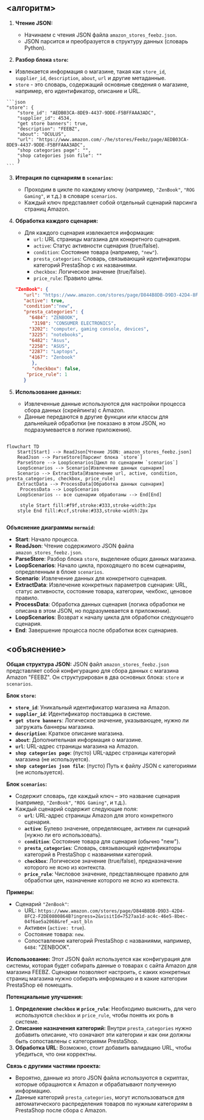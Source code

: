 ## <алгоритм>

1. **Чтение JSON:**
   - Начинаем с чтения JSON файла `amazon_stores_feebz.json`.
   - JSON парсится и преобразуется в структуру данных (словарь Python).

2.  **Разбор блока `store`:**
   - Извлекается информация о магазине, такая как `store_id`, `supplier_id`, `description`, `about`, `url` и другие метаданные.
   -  `store`  - это словарь, содержащий основные сведения о магазине,  например, его идентификатор, описание и URL.
  
    ```json
    "store": {
        "store_id": "AEDB03CA-8DE9-4437-9DDE-F5BFFAAA3ADC",
        "supplier_id": 4534,
        "get store banners": true,
        "description": "FEEBZ",
        "about": "OCULUS",
        "url": "https://www.amazon.com/-/he/stores/Feebz/page/AEDB03CA-8DE9-4437-9DDE-F5BFFAAA3ADC",
        "shop categories page": "",
        "shop categories json file": ""
        }
    ```

3.  **Итерация по сценариям в `scenarios`:**
    - Проходим в цикле по каждому ключу (например, `"ZenBook"`, `"ROG Gaming"`, и т.д.) в словаре `scenarios`.
    - Каждый ключ представляет собой отдельный сценарий парсинга страниц Amazon.

4.  **Обработка каждого сценария:**
    -   Для каждого сценария извлекается информация:
         - `url`: URL страницы магазина для конкретного сценария.
         -  `active`: Статус активности сценария (true/false).
         -  `condition`:  Состояние товара (например, `"new"`).
         -  `presta_categories`: Словарь, связывающий идентификаторы категорий PrestaShop с их названиями.
         -  `checkbox`: Логическое значение (true/false).
         - `price_rule`: Правило цены.

     ```json
     "ZenBook": {
        "url": "https://www.amazon.com/stores/page/D844B8DB-D9D3-42D4-8FC2-F2DE0800864B?ingress=2&visitId=7527aa1d-ac4c-46e5-8bec-04f6ae5a2068&ref_=ast_bln",
        "active": true,
        "condition":"new",
        "presta_categories": {
          "6484": "ZENBOOK",
           "3198": "CONSUMER ELECTRONICS",
          "3202": "computer, gaming console, devices",
          "3225": "notebooks",
          "6482": "Asus",
          "2258": "ASUS",
          "2287": "Laptops",
          "4167": "Zenbook"
           },
           "checkbox": false,
         "price_rule": 1
        }
     ```

5.  **Использование данных:**
    - Извлеченные данные используются для настройки процесса сбора данных (скрейпинга) с Amazon.
    - Данные передаются в другие функции или классы для дальнейшей обработки (не показано в этом JSON, но подразумевается в логике приложения).

## <mermaid>

```mermaid
flowchart TD
    Start[Start] --> ReadJson[Чтение JSON: amazon_stores_feebz.json]
    ReadJson --> ParseStore[Парсинг блока `store`]
    ParseStore --> LoopScenarios[Цикл по сценариям `scenarios`]
    LoopScenarios --> Scenario[Извлечение данных сценария]
    Scenario --> ExtractData[Извлечение url, active, condition, presta_categories, checkbox, price_rule]
    ExtractData --> ProcessData[Обработка данных сценария]
     ProcessData --> LoopScenarios
    LoopScenarios -- все сценарии обработаны --> End[End]
    
     style Start fill:#f9f,stroke:#333,stroke-width:2px
    style End fill:#ccf,stroke:#333,stroke-width:2px
     
```

**Объяснение диаграммы `mermaid`:**

-   **Start**: Начало процесса.
-   **ReadJson**: Чтение содержимого JSON файла `amazon_stores_feebz.json`.
-   **ParseStore**: Разбор блока `store`, выделение общих данных магазина.
-   **LoopScenarios**:  Начало цикла, проходящего по всем сценариям, определенным в блоке `scenarios`.
-   **Scenario**:  Извлечение данных для конкретного сценария.
-  **ExtractData**: Извлечение конкретных параметров сценария: URL, статус активности, состояние товара, категории,  чекбокс, ценовое правило.
-   **ProcessData**: Обработка данных сценария (логика обработки не описана в этом JSON, но подразумевается в приложении).
-   **LoopScenarios**:  Возврат к началу цикла для обработки следующего сценария.
-   **End**: Завершение процесса после обработки всех сценариев.

## <объяснение>

**Общая структура JSON:**
JSON файл `amazon_stores_feebz.json` представляет собой конфигурацию для сбора данных с магазина Amazon "FEEBZ". Он структурирован в два основных блока: `store` и `scenarios`.

**Блок `store`:**
-  **`store_id`**: Уникальный идентификатор магазина на Amazon.
-  **`supplier_id`**: Идентификатор поставщика в системе.
-  **`get store banners`**: Логическое значение, указывающее, нужно ли загружать баннеры магазина.
-   **`description`**: Краткое описание магазина.
-  **`about`**: Дополнительная информация о магазине.
-   **`url`**: URL-адрес страницы магазина на Amazon.
-  **`shop categories page`**: (пусто) URL-адрес страницы категорий магазина (не используется).
-  **`shop categories json file`**: (пусто) Путь к файлу JSON с категориями (не используется).

**Блок `scenarios`:**
-  Содержит словарь, где каждый ключ – это название сценария (например, `"ZenBook"`, `"ROG Gaming"`, и т.д.).
-  Каждый сценарий содержит следующие поля:
    - **`url`**: URL-адрес страницы Amazon для этого конкретного сценария.
    - **`active`**: Булево значение, определяющее, активен ли сценарий (нужно ли его использовать).
    - **`condition`**: Состояние товара для сценария (обычно "new").
    - **`presta_categories`**: Словарь, связывающий идентификаторы категорий в PrestaShop с названиями категорий.
    - **`checkbox`**: Логическое значение (true/false), предназначение которого не ясно из контекста.
    - **`price_rule`**: Числовое значение, представляющее правило для обработки цен, назначение которого не ясно из контекста.

**Примеры:**

-   Сценарий `"ZenBook"`:
    -   URL: `https://www.amazon.com/stores/page/D844B8DB-D9D3-42D4-8FC2-F2DE0800864B?ingress=2&visitId=7527aa1d-ac4c-46e5-8bec-04f6ae5a2068&ref_=ast_bln`
    -   Активен (`active: true`).
    -   Состояние товара: `new`.
    -   Сопоставление категорий PrestaShop с названиями, например, `6484`: "ZENBOOK".

**Использование:**
Этот JSON файл используется как конфигурация для системы, которая будет собирать данные о товарах с сайта Amazon для магазина FEEBZ. Сценарии позволяют настроить, с каких конкретных страниц магазина нужно собирать информацию и в какие категории PrestaShop её помещать.

**Потенциальные улучшения:**
1. **Определение `checkbox` и `price_rule`**: Необходимо выяснить, для чего используются `checkbox` и `price_rule`, чтобы понять их роль в системе.
2. **Описание назначения категорий:** Внутри `presta_categories` нужно добавить описание, что означают эти категории и как они должны быть сопоставлены с категориями PrestaShop.
3. **Обработка URL**: Возможно, стоит добавить валидацию URL, чтобы убедиться, что они корректны.

**Связь с другими частями проекта:**
- Вероятно, данные из этого JSON файла используются в скриптах, которые обращаются к Amazon и обрабатывают полученную информацию.
- Данные категорий `presta_categories`, могут использоваться для автоматического распределения товаров по нужным категориям в PrestaShop после сбора с Amazon.